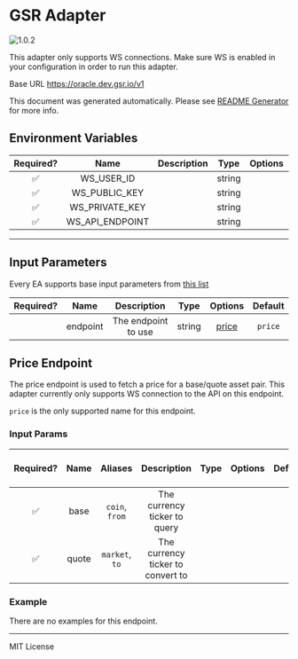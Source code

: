 # GSR Adapter

![1.0.2](https://img.shields.io/github/package-json/v/smartcontractkit/external-adapters-js?filename=packages/sources/gsr/package.json)

This adapter only supports WS connections. Make sure WS is enabled in your configuration in order to run this adapter.

Base URL https://oracle.dev.gsr.io/v1

This document was generated automatically. Please see [README Generator](../../scripts#readme-generator) for more info.

## Environment Variables

| Required? |      Name       | Description |  Type  | Options | Default |
| :-------: | :-------------: | :---------: | :----: | :-----: | :-----: |
|    ✅     |   WS_USER_ID    |             | string |         |         |
|    ✅     |  WS_PUBLIC_KEY  |             | string |         |         |
|    ✅     | WS_PRIVATE_KEY  |             | string |         |         |
|    ✅     | WS_API_ENDPOINT |             | string |         |         |

---

## Input Parameters

Every EA supports base input parameters from [this list](../../core/bootstrap#base-input-parameters)

| Required? |   Name   |     Description     |  Type  |         Options          | Default |
| :-------: | :------: | :-----------------: | :----: | :----------------------: | :-----: |
|           | endpoint | The endpoint to use | string | [price](#price-endpoint) | `price` |

## Price Endpoint

The price endpoint is used to fetch a price for a base/quote asset pair. This adapter currently only supports WS connection to the API on this endpoint.

`price` is the only supported name for this endpoint.

### Input Params

| Required? | Name  |    Aliases     |            Description            | Type | Options | Default | Depends On | Not Valid With |
| :-------: | :---: | :------------: | :-------------------------------: | :--: | :-----: | :-----: | :--------: | :------------: |
|    ✅     | base  | `coin`, `from` |   The currency ticker to query    |      |         |         |            |                |
|    ✅     | quote | `market`, `to` | The currency ticker to convert to |      |         |         |            |                |

### Example

There are no examples for this endpoint.

---

MIT License
